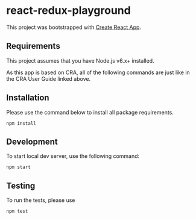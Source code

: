 # react-redux-playground

This project was bootstrapped with [Create React App](https://github.com/facebookincubator/create-react-app).

## Requirements
This project assumes that you have Node.js v6.x+ installed.

As this app is based on CRA, all of the following commands are just like in the CRA User Guide linked above.

## Installation

Please use the command below to install all package requirements.
```
npm install
```
## Development
To start local dev server, use the following command:
```
npm start
```
## Testing
To run the tests, please use
```
npm test
```
